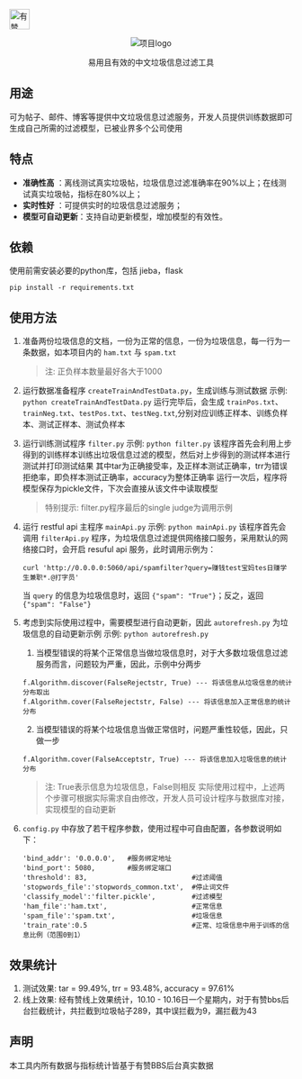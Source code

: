 <p>
<a href="https://github.com/youzan/"><img alt="有赞logo" width="36px" src="https://img.yzcdn.cn/public_files/2017/02/09/e84aa8cbbf7852688c86218c1f3bbf17.png" alt="youzan">
</p></a>
<p align="center">
    <img alt="项目logo" src="https://img.yzcdn.cn/public_files/2017/02/06/ee0ebced79a80457d77ce71c7d414c74.png">
</p>
<p align="center">易用且有效的中文垃圾信息过滤工具</p>

## 用途
可为帖子、邮件、博客等提供中文垃圾信息过滤服务，开发人员提供训练数据即可生成自己所需的过滤模型，已被业界多个公司使用

## 特点
 
- **准确性高** ：离线测试真实垃圾帖，垃圾信息过滤准确率在90%以上；在线测试真实垃圾帖，指标在80%以上；
- **实时性好** ：可提供实时的垃圾信息过滤服务；
- **模型可自动更新**：支持自动更新模型，增加模型的有效性。

## 依赖

使用前需安装必要的python库，包括 jieba，flask
```
pip install -r requirements.txt
```
## 使用方法

1. 准备两份垃圾信息的文档，一份为正常的信息，一份为垃圾信息，每一行为一条数据，如本项目内的 `ham.txt` 与 `spam.txt`

    > 注: 正负样本数量最好各大于1000

2. 运行数据准备程序 `createTrainAndTestData.py`，生成训练与测试数据
   示例: `python createTrainAndTestData.py`
   运行完毕后，会生成 `trainPos.txt`、`trainNeg.txt`、`testPos.txt`、`testNeg.txt`,分别对应训练正样本、训练负样本、测试正样本、测试负样本

3. 运行训练测试程序 `filter.py`
   示例: `python filter.py`
   该程序首先会利用上步得到的训练样本训练出垃圾信息过滤的模型，然后对上步得到的测试样本进行测试并打印测试结果
   其中tar为正确接受率，及正样本测试正确率，trr为错误拒绝率，即负样本测试正确率，accuracy为整体正确率
   运行一次后，程序将模型保存为pickle文件，下次会直接从该文件中读取模型

    > 特别提示: filter.py程序最后的single judge为调用示例

4. 运行 restful api 主程序 `mainApi.py`
   示例: `python mainApi.py`
   该程序首先会调用 `filterApi.py` 程序，为垃圾信息过滤提供网络接口服务，采用默认的网络接口时，会开启 resuful api 服务，此时调用示例为：
   ```
   curl 'http://0.0.0.0:5060/api/spamfilter?query=赚钱test宝妈tes日赚学生兼职*.@打字员'
   ```
   当 `query` 的信息为垃圾信息时，返回 `{"spam": "True"}`；反之，返回 `{"spam": "False"}`
5. 考虑到实际使用过程中，需要模型进行自动更新，因此 `autorefresh.py` 为垃圾信息的自动更新示例
   示例: `python autorefresh.py`
    1. 当模型错误的将某个正常信息当做垃圾信息时，对于大多数垃圾信息过滤服务而言，问题较为严重，因此，示例中分两步
    ```
    f.Algorithm.discover(FalseRejectstr, True) --- 将该信息从垃圾信息的统计分布取出
    f.Algorithm.cover(FalseRejectstr, False) --- 将该信息加入正常信息的统计分布
    ```
    2. 当模型错误的将某个垃圾信息当做正常信时，问题严重性较低，因此，只做一步
    ```
    f.Algorithm.cover(FalseAcceptstr, True) --- 将该信息加入垃圾信息的统计分布
    ```

    > 注: True表示信息为垃圾信息，False则相反
    > 实际使用过程中，上述两个步骤可根据实际需求自由修改，开发人员可设计程序与数据库对接，实现模型的自动更新

6. `config.py` 中存放了若干程序参数，使用过程中可自由配置，各参数说明如下：
    ```
    'bind_addr': '0.0.0.0',   #服务绑定地址
    'bind_port': 5080,        #服务绑定端口
    'threshold': 83,                          #过滤阈值
    'stopwords_file':'stopwords_common.txt',  #停止词文件
    'classify_model':'filter.pickle',         #过滤模型
    'ham_file':'ham.txt',                     #正常信息
    'spam_file':'spam.txt',                   #垃圾信息
    'train_rate':0.5                          #正常、垃圾信息中用于训练的信息比例（范围0到1）
    ```

## 效果统计

1. 测试效果:  tar = 99.49%, trr = 93.48%, accuracy = 97.61%
2. 线上效果:  经有赞线上效果统计，10.10 - 10.16日一个星期内，对于有赞bbs后台拦截统计，共拦截到垃圾帖子289，其中误拦截为9，漏拦截为43

## 声明
本工具内所有数据与指标统计皆基于有赞BBS后台真实数据

